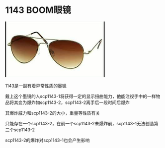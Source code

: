 # 1143 BOOM眼镜
![Alt text](image.png)

1143是一副有着异常性质的墨镜

戴上这个墨镜的人scp1143-1将获得一定的显示扭曲能力，他能注视手中的一样物品将其变为爆炸物scp1143-2，scp1143-2离手后一段时间后爆炸

其爆炸威力和scp1143-2的大小，重量等性质有关

只能存在一个scp1143-2，在前一个scp1143-2未爆炸前，scp1143-1无法创造第二个scp1143-2

scp1143-2的爆炸对scp1143-1也会产生影响